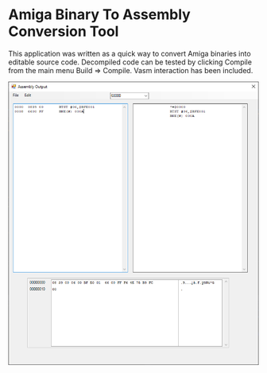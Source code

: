 # Amiga Binary To Assembly Conversion Tool

This application was written as a quick way to convert Amiga binaries into editable source code.
Decompiled code can be tested by clicking Compile from the main menu Build => Compile. Vasm interaction has been included.

![](MultiFormatBinaryConvter.png)